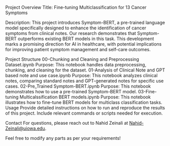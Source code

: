 Project Overview
Title: Fine-tuning Multiclassification for 13 Cancer Symptoms

Description: This project introduces Symptom-BERT, a pre-trained language model specifically designed to enhance the identification of cancer symptoms from clinical notes. Our research demonstrates that Symptom-BERT outperforms existing BERT models in this task. This development marks a promising direction for AI in healthcare, with potential implications for improving patient symptom management and self-care outcomes.

Project Structure
00-Chunking and Cleaning and Preprocessing Dataset.ipynb
Purpose: This notebook handles data preprocessing, chunking, and cleaning for the dataset.
01-Analysis of Clinical Note and GPT based note and use case.ipynb
Purpose: This notebook analyzes clinical notes, comparing standard notes and GPT-generated notes for specific use cases.
02-Pre_Trained Symptom-BERT.ipynb
Purpose: This notebook demonstrates how to use a pre-trained Symptom-BERT model.
03-Fine-tuning Multicalssification BERT models.ipynb
Purpose: This notebook illustrates how to fine-tune BERT models for multiclass classification tasks.
Usage
Provide detailed instructions on how to run and reproduce the results of this project. Include relevant commands or scripts needed for execution.

Contact
For questions, please reach out to Nahid Zeinali at Nahid-Zeinali@uiowa.edu.

Feel free to modify any parts as per your requirements!
